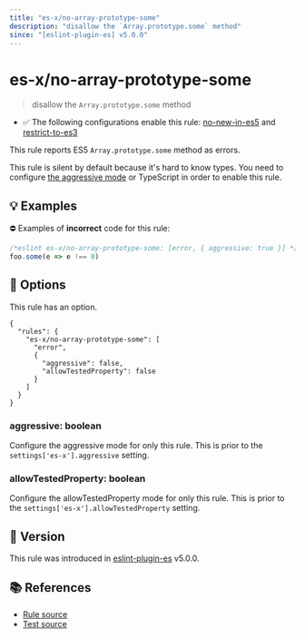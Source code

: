 ```yaml
---
title: "es-x/no-array-prototype-some"
description: "disallow the `Array.prototype.some` method"
since: "[eslint-plugin-es] v5.0.0"
---
```


# es-x/no-array-prototype-some
> disallow the `Array.prototype.some` method

- ✅ The following configurations enable this rule: [no-new-in-es5] and [restrict-to-es3]

This rule reports ES5 `Array.prototype.some` method as errors.

This rule is silent by default because it's hard to know types. You need to configure [the aggressive mode](../#the-aggressive-mode) or TypeScript in order to enable this rule.

## 💡 Examples

⛔ Examples of **incorrect** code for this rule:

<eslint-playground type="bad">

```js
/*eslint es-x/no-array-prototype-some: [error, { aggressive: true }] */
foo.some(e => e !== 0)
```

</eslint-playground>

## 🔧 Options

This rule has an option.

```jsonc
{
  "rules": {
    "es-x/no-array-prototype-some": [
      "error",
      {
        "aggressive": false,
        "allowTestedProperty": false
      }
    ]
  }
}
```

### aggressive: boolean

Configure the aggressive mode for only this rule.
This is prior to the `settings['es-x'].aggressive` setting.

### allowTestedProperty: boolean

Configure the allowTestedProperty mode for only this rule.
This is prior to the `settings['es-x'].allowTestedProperty` setting.

## 🚀 Version

This rule was introduced in [eslint-plugin-es] v5.0.0.

[eslint-plugin-es]: https://github.com/mysticatea/eslint-plugin-es

## 📚 References

- [Rule source](https://github.com/eslint-community/eslint-plugin-es-x/blob/master/lib/rules/no-array-prototype-some.js)
- [Test source](https://github.com/eslint-community/eslint-plugin-es-x/blob/master/tests/lib/rules/no-array-prototype-some.js)

[no-new-in-es5]: ../configs/index.md#no-new-in-es5
[restrict-to-es3]: ../configs/index.md#restrict-to-es3
